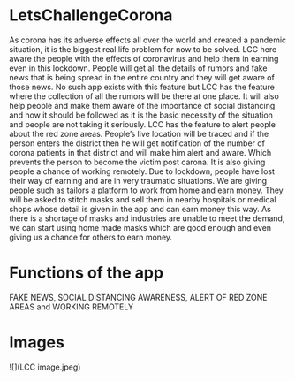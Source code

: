 # LetsChallengeCorona
As corona has its adverse effects all over the world and created a pandemic situation, it is the biggest real life problem for now to be solved. LCC here aware the people with the effects of coronavirus and help them in earning even in this lockdown. 
People will get all the details of rumors and fake news that is being spread in the entire country and they will get aware of those news. No such app exists with this feature but LCC has the feature where the collection of all the rumors will be there at one place. It will also help people and make them aware of the importance of social distancing and how it should be followed as it is the basic necessity of the situation and people are not taking it seriously. LCC has the feature to alert people about the red zone areas.  People’s live location will be traced and if the person enters the district then he will get notification of the number of corona patients in that district and will make him alert and aware. Which prevents the person to become the victim post carona.
It is also giving people a chance of working remotely. Due to lockdown, people have lost their way of earning and are in very traumatic situations. We are giving people such as tailors a platform to work from home and earn money. They will be asked to stitch masks and sell them in nearby hospitals or medical shops whose detail is given in the app and can earn money this way. As there is a shortage of masks and industries are unable to meet the demand, we can start using home made masks which are good enough and even giving us a chance for others to earn money.
# Functions of the app
FAKE NEWS,
SOCIAL DISTANCING AWARENESS,
ALERT OF RED ZONE AREAS and
WORKING REMOTELY
# Images
![](LCC image.jpeg)
